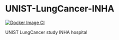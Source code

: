 # UNIST-LungCancer-INHA
[![Docker Image CI](https://github.com/CompbioLabUnist/UNIST-LungCancer-INHA/actions/workflows/docker-image.yml/badge.svg?branch=main)](https://github.com/CompbioLabUnist/UNIST-LungCancer-INHA/actions/workflows/docker-image.yml)

UNIST LungCancer study INHA hospital
